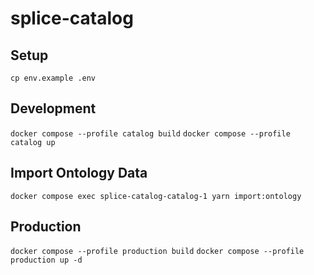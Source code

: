 # splice-catalog

## Setup

`cp env.example .env`

## Development

`docker compose --profile catalog build`
`docker compose --profile catalog up`

## Import Ontology Data

`docker compose exec splice-catalog-catalog-1 yarn import:ontology`


## Production

`docker compose --profile production build`
`docker compose --profile production up -d`


